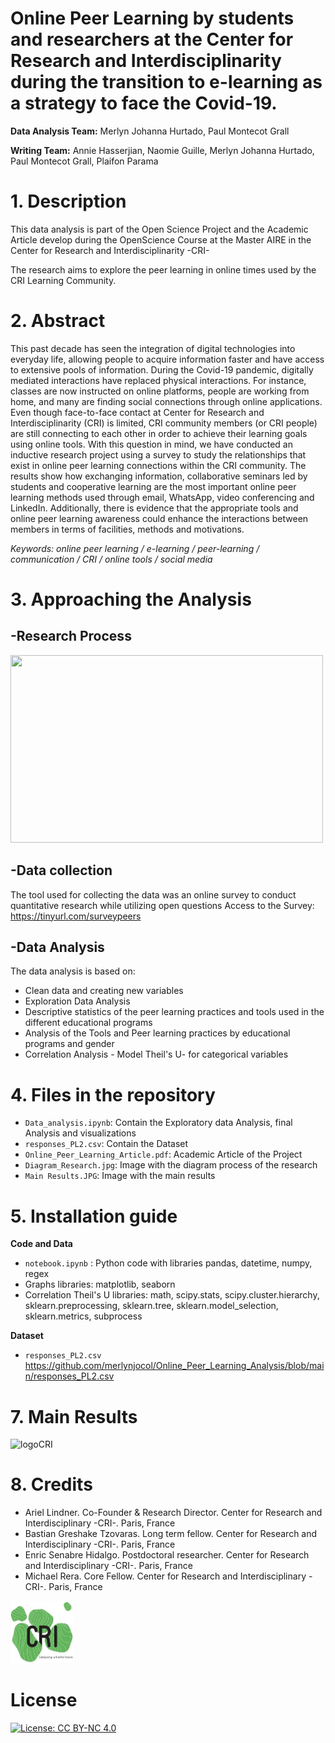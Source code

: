 # Online Peer Learning by students and researchers at the Center for Research and Interdisciplinarity during the transition to e-learning as a strategy to face the Covid-19.

**Data Analysis Team:** Merlyn Johanna Hurtado, Paul Montecot Grall

**Writing Team:** Annie Hasserjian, Naomie Guille, Merlyn Johanna Hurtado, Paul Montecot Grall, Plaifon Parama

# 1. Description

This data analysis is part of the Open Science Project and the Academic Article develop during the OpenScience Course at the Master AIRE in the Center for Research and Interdisciplinarity -CRI-

The research aims to explore the peer learning in online times used by the CRI Learning Community. 


# 2. Abstract 
This past decade has seen the integration of digital technologies into everyday life, allowing people to acquire information faster and have access to extensive pools of information. During the Covid-19 pandemic, digitally mediated interactions have replaced physical interactions. For instance, classes are now instructed on online platforms, people are working from home, and many are finding social connections through online applications. Even though face-to-face contact at Center for Research and Interdisciplinarity (CRI) is limited, CRI community members (or CRI people) are still connecting to each other in order to achieve their learning goals using online tools. With this question in mind, we have conducted an inductive research project using a survey to study the relationships that exist in online peer learning connections within the CRI community. The results show how exchanging information, collaborative seminars led by students and cooperative learning are the most important online peer learning methods used through  email, WhatsApp, video conferencing  and LinkedIn. Additionally, there is evidence that the appropriate tools and online peer learning awareness could enhance the interactions between members in terms of facilities, methods and motivations. 

*Keywords: online peer learning / e-learning / peer-learning / communication / CRI / online tools / social media* 

# 3. Approaching the Analysis

## -Research Process

<img src="https://github.com/merlynjocol/Online_Peer_Learning_Analysis/blob/main/Diagram_Research.JPG" width="500" height="300">


## -Data collection

The tool used for collecting the data was an online survey to conduct quantitative research while utilizing open questions
Access to the Survey: https://tinyurl.com/surveypeers


## -Data Analysis
The data analysis is based on:
* Clean data and creating new variables
* Exploration Data Analysis 
* Descriptive statistics of the peer learning practices and tools used in the different educational programs
* Analysis of the Tools and Peer learning practices by educational programs and gender 
* Correlation Analysis - Model Theil's U-  for categorical variables


# 4. Files in the repository

* `Data_analysis.ipynb`: Contain the Exploratory data Analysis, final Analysis and visualizations
* `responses_PL2.csv`: Contain the Dataset
* `Online_Peer_Learning_Article.pdf`: Academic Article of the Project 
* `Diagram_Research.jpg`: Image with the diagram process of the research
* `Main Results.JPG`: Image with the main results

# 5. Installation guide

**Code and Data**

* `notebook.ipynb` :  Python code with libraries pandas, datetime, numpy, regex
* Graphs libraries:   matplotlib, seaborn 
* Correlation Theil's U libraries:  math, scipy.stats, scipy.cluster.hierarchy, sklearn.preprocessing, sklearn.tree, sklearn.model_selection, sklearn.metrics, subprocess

**Dataset**
* `responses_PL2.csv` https://github.com/merlynjocol/Online_Peer_Learning_Analysis/blob/main/responses_PL2.csv

# 7. Main Results

![logoCRI](https://github.com/merlynjocol/Online_Peer_Learning_Analysis/blob/main/Main%20Results.JPG)

# 8. Credits
* Ariel Lindner. Co-Founder & Research Director. Center for Research and Interdisciplinary -CRI-. Paris, France 
* Bastian Greshake Tzovaras. Long term fellow. Center for Research and Interdisciplinary -CRI-. Paris, France 
* Enric Senabre Hidalgo. Postdoctoral researcher. Center for Research and Interdisciplinary -CRI-. Paris, France 
* Michael Rera. Core Fellow. Center for Research and Interdisciplinary -CRI-. Paris, France 

<img src="https://github.com/merlynjocol/AgeGuess-Data-Analysis--Gender-Ethnic-analysis-in-age-guessing/blob/main/logoCRI.jpg" width="100" height="100">

# License 

[![License: CC BY-NC 4.0](https://img.shields.io/badge/License-CC%20BY--NC%204.0-lightgrey.svg)](https://creativecommons.org/licenses/by-nc/4.0/)
